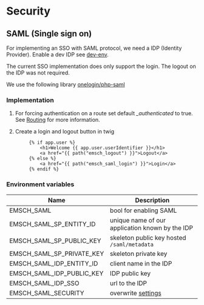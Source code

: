 # Security

## SAML (Single sign on)

For implementing an SSO with SAML protocol, we need a IDP (Identity Provider).
Enable a dev IDP see [dev-env](/getting-started/dev-env.md#identity-provider-idp-keycloak).

The current SSO implementation does only support the login. The logout on the IDP was not required.

We use the following library [onelogin/php-saml](https://github.com/SAML-Toolkits/php-saml/tree/4.1.0)

### Implementation

1) For forcing authentication on a route set default *_authenticated* to true.
   See [Routing](/dev/client-helper-bundle/routing.md) for more information.

2) Create a login and logout button in twig
   ```twig
        {% if app.user %}
            <h1>Welcome {{ app.user.userIdentifier }}</h1>
            <a href="{{ path("emsch_logout") }}">Logout</a>
        {% else %}
            <a href="{{ path("emsch_saml_login") }}">Login</a>
        {% endif %}
   ```
   
### Environment variables

| Name                      | Description                                                                         |
|---------------------------|-------------------------------------------------------------------------------------|
| EMSCH_SAML                | bool for enabling SAML                                                              |
| EMSCH_SAML_SP_ENTITY_ID   | unique name of our application known by the IDP                                     |
| EMSCH_SAML_SP_PUBLIC_KEY  | skeleton public key hosted `/saml/metadata`                                         |
| EMSCH_SAML_SP_PRIVATE_KEY | skeleton private key                                                                |
| EMSCH_SAML_IDP_ENTITY_ID  | client name in the IDP                                                              |
| EMSCH_SAML_IDP_PUBLIC_KEY | IDP public key                                                                      |
| EMSCH_SAML_IDP_SSO        | url to the IDP                                                                      |
| EMSCH_SAML_SECURITY       | overwrite [settings](https://github.com/SAML-Toolkits/php-saml/tree/4.0.0#settings) |